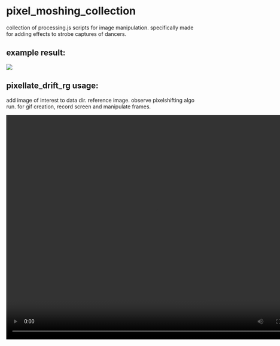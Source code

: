 # pixel_moshing_collection
collection of processing.js scripts for image manipulation. specifically made for adding effects to strobe captures of dancers. 

## example result:
![](kerioutput.gif)

## pixellate_drift_rg usage:

add image of interest to data dir. reference image. observe pixelshifting algo run. for gif creation, record screen and manipulate frames.

<video controls="controls" width="800" height="600" 
       name="Video Name" src="_f_keri2_pixellate.mp4"></video>
